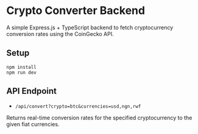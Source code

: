 # Crypto Converter Backend

A simple Express.js + TypeScript backend to fetch cryptocurrency conversion rates using the CoinGecko API.

## Setup

```
npm install
npm run dev
```

## API Endpoint

- `/api/convert?crypto=btc&currencies=usd,ngn,rwf`

Returns real-time conversion rates for the specified cryptocurrency to the given fiat currencies.
